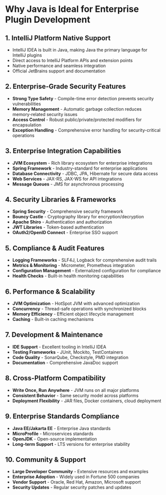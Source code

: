 # Why Java is Ideal for Enterprise Plugin Development

## 1. **IntelliJ Platform Native Support**
- IntelliJ IDEA is built in Java, making Java the primary language for IntelliJ plugins
- Direct access to IntelliJ Platform APIs and extension points
- Native performance and seamless integration
- Official JetBrains support and documentation

## 2. **Enterprise-Grade Security Features**
- **Strong Type Safety** - Compile-time error detection prevents security vulnerabilities
- **Memory Management** - Automatic garbage collection reduces memory-related security issues
- **Access Control** - Robust public/private/protected modifiers for encapsulation
- **Exception Handling** - Comprehensive error handling for security-critical operations

## 3. **Enterprise Integration Capabilities**
- **JVM Ecosystem** - Rich library ecosystem for enterprise integrations
- **Spring Framework** - Industry-standard for enterprise applications
- **Database Connectivity** - JDBC, JPA, Hibernate for secure data access
- **Web Services** - JAX-RS, JAX-WS for API integrations
- **Message Queues** - JMS for asynchronous processing

## 4. **Security Libraries & Frameworks**
- **Spring Security** - Comprehensive security framework
- **Bouncy Castle** - Cryptography library for encryption/decryption
- **Apache Shiro** - Authentication and authorization
- **JWT Libraries** - Token-based authentication
- **OAuth2/OpenID Connect** - Enterprise SSO support

## 5. **Compliance & Audit Features**
- **Logging Frameworks** - SLF4J, Logback for comprehensive audit trails
- **Metrics & Monitoring** - Micrometer, Prometheus integration
- **Configuration Management** - Externalized configuration for compliance
- **Health Checks** - Built-in health monitoring capabilities

## 6. **Performance & Scalability**
- **JVM Optimization** - HotSpot JVM with advanced optimization
- **Concurrency** - Thread-safe operations with synchronized blocks
- **Memory Efficiency** - Efficient object lifecycle management
- **Caching** - Built-in caching mechanisms

## 7. **Development & Maintenance**
- **IDE Support** - Excellent tooling in IntelliJ IDEA
- **Testing Frameworks** - JUnit, Mockito, TestContainers
- **Code Quality** - SonarQube, Checkstyle, PMD integration
- **Documentation** - Comprehensive JavaDoc support

## 8. **Cross-Platform Compatibility**
- **Write Once, Run Anywhere** - JVM runs on all major platforms
- **Consistent Behavior** - Same security model across platforms
- **Deployment Flexibility** - JAR files, Docker containers, cloud deployment

## 9. **Enterprise Standards Compliance**
- **Java EE/Jakarta EE** - Enterprise Java standards
- **MicroProfile** - Microservices standards
- **OpenJDK** - Open-source implementation
- **Long-term Support** - LTS versions for enterprise stability

## 10. **Community & Support**
- **Large Developer Community** - Extensive resources and examples
- **Enterprise Adoption** - Widely used in Fortune 500 companies
- **Vendor Support** - Oracle, Red Hat, Amazon, Microsoft support
- **Security Updates** - Regular security patches and updates
